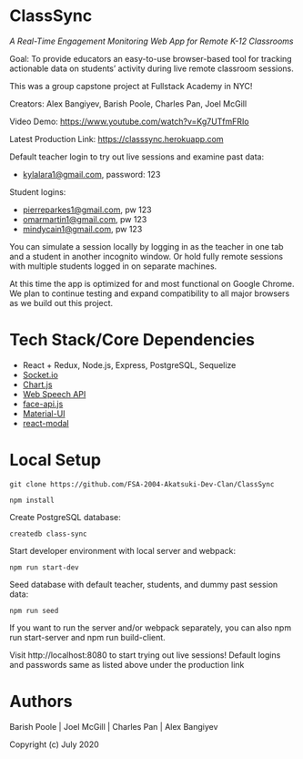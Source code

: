 # ClassSync 
*A Real-Time Engagement Monitoring Web App for Remote K-12 Classrooms*

Goal: To provide educators an easy-to-use browser-based tool for tracking actionable data on students’ activity during live remote classroom sessions.

This was a group capstone project at Fullstack Academy in NYC!

Creators: Alex Bangiyev, Barish Poole, Charles Pan, Joel McGill

Video Demo: https://www.youtube.com/watch?v=Kg7UTfmFRIo

Latest Production Link: https://classsync.herokuapp.com

Default teacher login to try out live sessions and examine past data: 
- kylalara1@gmail.com, password: 123

Student logins:  
- pierreparkes1@gmail.com, pw 123
- omarmartin1@gmail.com, pw 123
- mindycain1@gmail.com, pw 123

You can simulate a session locally by logging in as the teacher in one tab and a student in another incognito window. Or hold fully remote sessions with multiple students logged in on separate machines.

At this time the app is optimized for and most functional on Google Chrome. We plan to continue testing and expand compatibility to all major browsers as we build out this project.

# Tech Stack/Core Dependencies

- React + Redux, Node.js, Express, PostgreSQL, Sequelize
- [Socket.io](https://socket.io/)
- [Chart.js](https://www.chartjs.org/)
- [Web Speech API](https://wicg.github.io/speech-api/)
- [face-api.js](https://github.com/justadudewhohacks/face-api.js/)
- [Material-UI](https://material-ui.com/)
- [react-modal](http://reactcommunity.org/react-modal/)

# Local Setup
```
git clone https://github.com/FSA-2004-Akatsuki-Dev-Clan/ClassSync
```
```
npm install
```
Create PostgreSQL database:
```
createdb class-sync
```
Start developer environment with local server and webpack:
```
npm run start-dev
```
Seed database with default teacher, students, and dummy past session data:
```
npm run seed
```
If you want to run the server and/or webpack separately, you can also npm run start-server and npm run build-client.

Visit http://localhost:8080 to start trying out live sessions! Default logins and passwords same as listed above under the production link 

# Authors

Barish Poole | Joel McGill | Charles Pan | Alex Bangiyev

Copyright (c) July 2020
